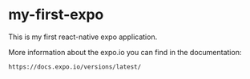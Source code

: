 # my-first-expo
This is my first react-native expo application. 

More information about the expo.io you can find in the documentation:

```
https://docs.expo.io/versions/latest/
```
